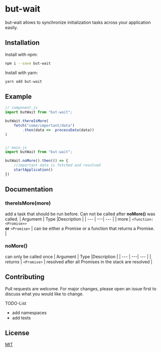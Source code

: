 # but-wait

but-wait allows to synchronize initialization tasks across your application easily.

## Installation

Install with npm:

```bash
npm i --save but-wait
```

Install with yarn:

```bash
yarn add but-wait
```

## Example
```js
// component.js
import butWait from "but-wait";

butWait.thereIsMore(
    fetch("some/important/data")
        .then(data =>  processData(data))
)


// main.js
import butWait from "but-wait";

butWait.noMore().then(() => {
    //important data is fetched and resolved
    startApplication()
})
```

## Documentation

### thereIsMore(more)
add a task that should be run before. Can not be called after **noMore()** was called.
| Argument | Type |Description |
| --- | ---| --- |
| more      | `<function:<Promise>>` <br> **or** `<Promise>` | can be either a Promise or a function that returns a Promise. <br>  |

### noMore()
can only be called once
| Argument | Type |Description |
| --- | ---| --- |
| *returns*      | `<Promise>` | resolved after all Promises in the stack are resolved |

## Contributing
Pull requests are welcome. For major changes, please open an issue first to discuss what you would like to change.

TODO-List
* add namespaces
* add tests

## License
[MIT](https://choosealicense.com/licenses/mit/)